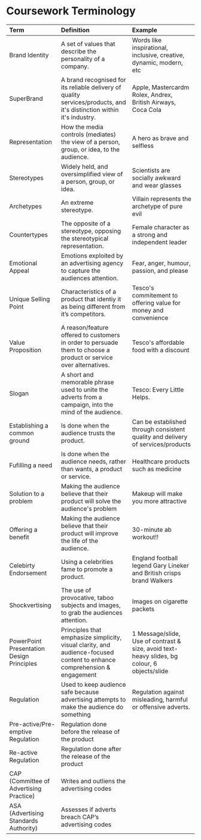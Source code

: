 # Coursework Terminology

| Term                                      | Definition                                                                                                               | Example                                                                                      |
| :---------------------------------------- | :----------------------------------------------------------------------------------------------------------------------- | :------------------------------------------------------------------------------------------- |
| Brand Identity                            | A set of values that describe the personality of a company.                                                              | Words like inspirational, inclusive, creative, dynamic, modern, etc                          |
| SuperBrand                                | A brand recognised for its reliable delivery of quality services/products, and it's distinction within it's industry.    | Apple, Mastercardm Rolex, Andrex, British Airways, Coca Cola                                 |
| Representation                            | How the media controls (mediates) the view of a person, group, or idea, to the audience.                                 | A hero as brave and selfless                                                                 |
| Stereotypes                               | Widely held, and oversimplified view of a person, group, or idea.                                                        | Scientists are socially awkward and wear glasses                                             |
| Archetypes                                | An extreme stereotype.                                                                                                   | Villain represents the archetype of pure evil                                                |
| Countertypes                              | The opposite of a stereotype, opposing the stereotypical representation.                                                 | Female character as a strong and independent leader                                          |
| Emotional Appeal                          | Emotions exploited by an advertising agency to capture the audiences attention.                                          | Fear, anger, humour, passion, and please                                                     |
| Unique Selling Point                      | Characteristics of a product that identiy it as being different from it’s competitors.                                   | Tesco's commitement to offering value for money and convenience                              |
| Value Proposition                         | A reason/feature offered to customers in order to persuade them to choose a product or service over alternatives.        | Tesco's affordable food with a discount                                                      |
| Slogan                                    | A short and memorable phrase used to unite the adverts from a campaign, into the mind of the audience.                   | Tesco: Every Little Helps.                                                                   |
| Establishing a common ground              | Is done when the audience trusts the product.                                                                            | Can be established through consistent quality and delivery of services/products              |
| Fufilling a need                          | Is done when the audience needs, rather than wants, a product or service.                                                | Healthcare products such as medicine                                                         |
| Solution to a problem                     | Making the audience believe that their product will solve the audience's problem                                         | Makeup will make you more attractive                                                         |
| Offering a benefit                        | Making the audience believe that their product will improve the life of the audience.                                    | 30-minute ab workout!!                                                                       |
| Celebirty Endorsement                     | Using a celebrities fame to promote a product.                                                                           | England football legend Gary Lineker and British crisps brand Walkers                        |
| Shockvertising                            | The use of provocative, taboo subjects and images, to grab the audiences attention.                                      | Images on cigarette packets                                                                  |
| PowerPoint Presentation Design Principles | Principles that emphasize simplicity, visual clarity, and audience-focused content to enhance comprehension & engagement | 1 Message/slide, Use of contrast & size, avoid text-heavy slides, bg colour, 6 objects/slide |
| Regulation                                | Used to keep audience safe because advertising attempts to make the audience do something                                | Regulation against misleading, harmful or offensive adverts.                                 |
| Pre-active/Pre-emptive Regulation         | Regulation done before the release of the product                                                                        |                                                                                              |
| Re-active Regulation                      | Regulation done after the release of the product                                                                         |                                                                                              |
| CAP (Committee of Advertising Practice)   | Writes and outliens the advertising codes                                                                                |                                                                                              |
| ASA (Advertising Standards Authority)     | Assesses if adverts breach CAP’s advertising codes                                                                       |                                                                                              |
